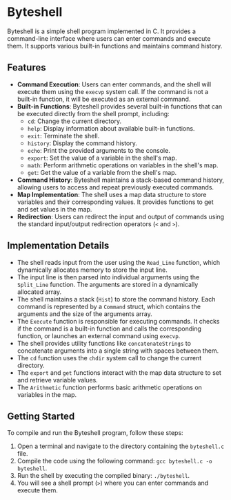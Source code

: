 # Byteshell

Byteshell is a simple shell program implemented in C. It provides a command-line interface where users can enter commands and execute them. It supports various built-in functions and maintains command history.

## Features

- **Command Execution**: Users can enter commands, and the shell will execute them using the `execvp` system call. If the command is not a built-in function, it will be executed as an external command.
- **Built-in Functions**: Byteshell provides several built-in functions that can be executed directly from the shell prompt, including:
  - `cd`: Change the current directory.
  - `help`: Display information about available built-in functions.
  - `exit`: Terminate the shell.
  - `history`: Display the command history.
  - `echo`: Print the provided arguments to the console.
  - `export`: Set the value of a variable in the shell's map.
  - `math`: Perform arithmetic operations on variables in the shell's map.
  - `get`: Get the value of a variable from the shell's map.
- **Command History**: Byteshell maintains a stack-based command history, allowing users to access and repeat previously executed commands.
- **Map Implementation**: The shell uses a map data structure to store variables and their corresponding values. It provides functions to get and set values in the map.
- **Redirection**: Users can redirect the input and output of commands using the standard input/output redirection operators (`<` and `>`).

## Implementation Details

- The shell reads input from the user using the `Read_Line` function, which dynamically allocates memory to store the input line.
- The input line is then parsed into individual arguments using the `Split_Line` function. The arguments are stored in a dynamically allocated array.
- The shell maintains a stack (`Hist`) to store the command history. Each command is represented by a `Command` struct, which contains the arguments and the size of the arguments array.
- The `Execute` function is responsible for executing commands. It checks if the command is a built-in function and calls the corresponding function, or launches an external command using `execvp`.
- The shell provides utility functions like `concatenateStrings` to concatenate arguments into a single string with spaces between them.
- The `cd` function uses the `chdir` system call to change the current directory.
- The `export` and `get` functions interact with the map data structure to set and retrieve variable values.
- The `Arithmetic` function performs basic arithmetic operations on variables in the map.

## Getting Started

To compile and run the Byteshell program, follow these steps:

1. Open a terminal and navigate to the directory containing the `byteshell.c` file.
2. Compile the code using the following command: `gcc byteshell.c -o byteshell`.
3. Run the shell by executing the compiled binary: `./byteshell`.
4. You will see a shell prompt (`>`) where you can enter commands and execute them.
